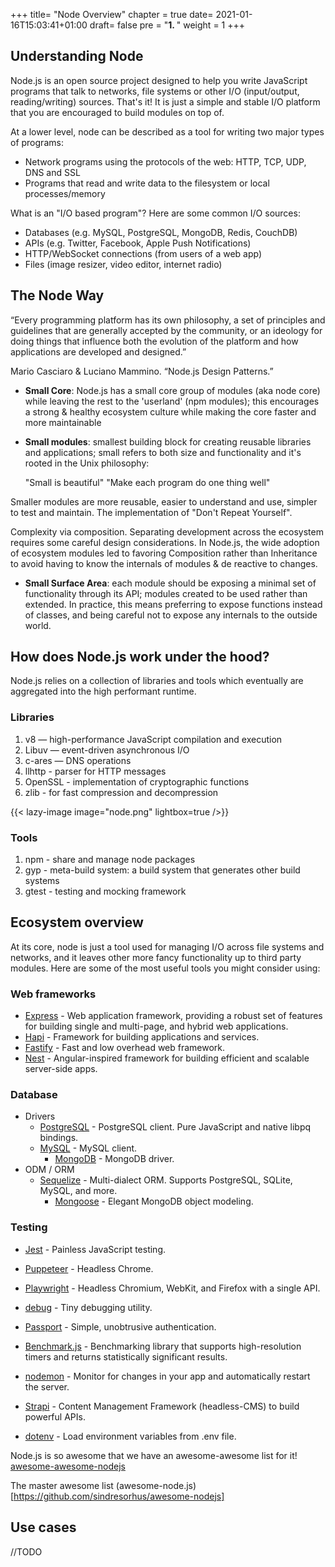 +++
title= "Node Overview"
chapter = true
date= 2021-01-16T15:03:41+01:00
draft= false
pre = "<b>1. </b>"
weight = 1 
+++

## Understanding Node

Node.js is an open source project designed to help you write JavaScript programs that talk to networks, file systems or other I/O (input/output, reading/writing) sources. That's it! It is just a simple and stable I/O platform that you are encouraged to build modules on top of.

At a lower level, node can be described as a tool for writing two major types of programs:

- Network programs using the protocols of the web: HTTP, TCP, UDP, DNS and SSL
- Programs that read and write data to the filesystem or local processes/memory

What is an "I/O based program"? Here are some common I/O sources:

- Databases (e.g. MySQL, PostgreSQL, MongoDB, Redis, CouchDB)
- APIs (e.g. Twitter, Facebook, Apple Push Notifications)
- HTTP/WebSocket connections (from users of a web app)
- Files (image resizer, video editor, internet radio)

## The Node Way

“Every programming platform has its own philosophy, a set of principles and guidelines that are generally accepted by the community, or an ideology for doing things that influence both the evolution of the platform and how applications are developed and designed.”

Mario Casciaro & Luciano Mammino. “Node.js Design Patterns.”

- **Small Core**: Node.js has a small core group of modules (aka node core) while leaving the rest to the 'userland' (npm modules); this encourages a strong & healthy ecosystem culture while making the core faster and more maintainable

- **Small modules**: smallest building block for creating reusable libraries and applications; small refers to both size and functionality and it's rooted in the Unix philosophy:

  "Small is beautiful"
  "Make each program do one thing well"

Smaller modules are more reusable, easier to understand and use, simpler to test and maintain. The implementation of "Don't Repeat Yourself".

Complexity via composition. Separating development across the ecosystem requires some careful design considerations. In Node.js, the wide adoption of ecosystem modules led to favoring Composition rather than Inheritance to avoid having to know the internals of modules & de reactive to changes.

- **Small Surface Area**: each module should be exposing a minimal set of functionality through its API; modules created to be used rather than extended. In practice, this means preferring to expose functions instead of classes, and being careful not to expose any internals to the outside world.

## How does Node.js work under the hood?

Node.js relies on a collection of libraries and tools which eventually are aggregated into the high performant runtime.

### Libraries

1. v8 — high-performance JavaScript compilation and execution
1. Libuv — event-driven asynchronous I/O
1. c-ares — DNS operations
1. llhttp - parser for HTTP messages
1. OpenSSL - implementation of cryptographic functions
1. zlib - for fast compression and decompression

{{< lazy-image image="node.png" lightbox=true />}}

### Tools

1. npm - share and manage node packages
1. gyp - meta-build system: a build system that generates other build systems
1. gtest - testing and mocking framework

## Ecosystem overview

At its core, node is just a tool used for managing I/O across file systems and networks, and it leaves other more fancy functionality up to third party modules. Here are some of the most useful tools you might consider using:

### Web frameworks

- [Express](https://github.com/expressjs/express) - Web application framework, providing a robust set of features for building single and multi-page, and hybrid web applications.
- [Hapi](https://github.com/hapijs/hapi) - Framework for building applications and services.
- [Fastify](https://github.com/fastify/fastify) - Fast and low overhead web framework.
- [Nest](https://github.com/nestjs/nest) - Angular-inspired framework for building efficient and scalable server-side apps.

### Database

- Drivers
  - [PostgreSQL](https://github.com/brianc/node-postgres) - PostgreSQL client. Pure JavaScript and native libpq bindings.
  - [MySQL](https://github.com/mysqljs/mysql) - MySQL client.
    - [MongoDB](https://github.com/mongodb/node-mongodb-native) - MongoDB driver.
- ODM / ORM
  - [Sequelize](https://github.com/sequelize/sequelize) - Multi-dialect ORM. Supports PostgreSQL, SQLite, MySQL, and more.
    - [Mongoose](https://github.com/Automattic/mongoose) - Elegant MongoDB object modeling.

### Testing

- [Jest](https://github.com/facebook/jest) - Painless JavaScript testing.
- [Puppeteer](https://github.com/GoogleChrome/puppeteer) - Headless Chrome.
- [Playwright](https://github.com/microsoft/playwright) - Headless Chromium, WebKit, and Firefox with a single API.

- [debug](https://github.com/visionmedia/debug) - Tiny debugging utility.
- [Passport](https://github.com/jaredhanson/passport) - Simple, unobtrusive authentication.
- [Benchmark.js](https://github.com/bestiejs/benchmark.js) - Benchmarking library that supports high-resolution timers and returns statistically significant results.
- [nodemon](https://github.com/remy/nodemon) - Monitor for changes in your app and automatically restart the server.
- [Strapi](https://github.com/strapi/strapi) - Content Management Framework (headless-CMS) to build powerful APIs.
- [dotenv](https://github.com/motdotla/dotenv) - Load environment variables from .env file.

Node.js is so awesome that we have an awesome-awesome list for it! [awesome-awesome-nodejs](https://github.com/bnb/awesome-awesome-nodejs)

The master awesome list (awesome-node.js)[https://github.com/sindresorhus/awesome-nodejs]

## Use cases

//TODO
